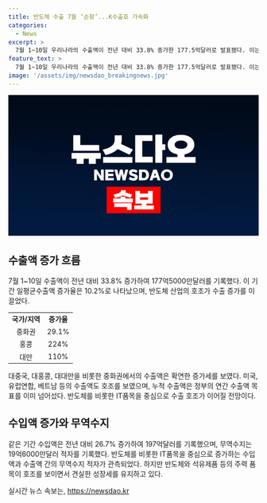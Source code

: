 ```yaml
---
title: 반도체 수출 7월 ‘순항’...K수출호 가속화
categories:
  - News
excerpt: >
  7월 1~10일 우리나라의 수출액이 전년 대비 33.8% 증가한 177.5억달러로 발표됐다. 이는 중화권의 호조에 힘입은 것으로, 중국(29.1%), 홍콩(224%), 대만(110%) 등이 큰 폭으로 증가했다. 이로써 올해 누적 수출액은 3525억달러로 정부의 연간 목표의 절반을 넘어섰다. 반도체 산업이 선두를 달리며 글로벌 경기 반등에 기여했고, 수입액도 26.7% 상승한 197억달러를 기록했다. 무역수지는 19.6억달러 적자를 보였지만, 전반적으로 견실한 성과를 기록했다.
feature_text: >
  7월 1~10일 우리나라의 수출액이 전년 대비 33.8% 증가한 177.5억달러로 발표됐다. 이는 중화권의 호조에 힘입은 것으로, 중국(29.1%), 홍콩(224%), 대만(110%) 등이 큰 폭으로 증가했다. 이로써 올해 누적 수출액은 3525억달러로 정부의 연간 목표의 절반을 넘어섰다. 반도체 산업이 선두를 달리며 글로벌 경기 반등에 기여했고, 수입액도 26.7% 상승한 197억달러를 기록했다. 무역수지는 19.6억달러 적자를 보였지만, 전반적으로 견실한 성과를 기록했다.
image: '/assets/img/newsdao_breakingnews.jpg'
---
```


<p><img src="/assets/img/newsdao_breakingnews.jpg" alt="firstkoreanews 속보" /></p>

<h2 data-ke-size="size26">수출액 증가 흐름</h2>

<p data-ke-size="size16">7월 1~10일 수출액이 전년 대비 33.8% 증가하여 177억5000만달러를 기록했다. 이 기간 일평균수출액 증가율은 10.2%로 나타났으며, 반도체 산업의 호조가 수출 증가를 이끌었다.</p>

<table>
  <tr>
    <td style="text-align: center; height: 17px;"><b>국가/지역</b></td>
    <td style="text-align: center; height: 17px;"><b>증가율</b></td>
  </tr>
  <tr>
    <td style="text-align: center; height: 17px;">중화권</td>
    <td style="text-align: center; height: 17px;">29.1%</td>
  </tr>
  <tr>
    <td style="text-align: center; height: 17px;">홍콩</td>
    <td style="text-align: center; height: 17px;">224%</td>
  </tr>
  <tr>
    <td style="text-align: center;height: 17px;">대만</td>
    <td style="text-align: center;height: 17px;">110%</td>
  </tr>
</table>

<p data-ke-size="size16">대중국, 대홍콩, 대대만을 비롯한 중화권에서의 수출액은 확연한 증가세를 보였다. 미국, 유럽연합, 베트남 등의 수출액도 호조를 보였으며, 누적 수출액은 정부의 연간 수출액 목표를 이미 넘어섰다. 반도체를 비롯한 IT품목을 중심으로 수출 호조가 이어질 전망이다.</p>

<h2 data-ke-size="size26">수입액 증가와 무역수지</h2>

<p data-ke-size="size16">같은 기간 수입액은 전년 대비 26.7% 증가하여 197억달러를 기록했으며, 무역수지는 19억6000만달러 적자를 기록했다. 반도체를 비롯한 IT품목을 중심으로 증가하는 수입액과 수출액 간의 무역수지 적자가 관측되었다. 하지만 반도체와 석유제품 등의 주력 품목이 호조를 보이면서 견실한 성장세를 유지하고 있다.</p>
실시간 뉴스 속보는, <a href="https://newsdao.kr" rel="dofollow">https://newsdao.kr</a>


